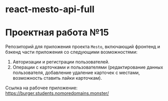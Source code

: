 # react-mesto-api-full

# Проектная работа №15

Репозиторий для приложения проекта `Mesto`, включающий фронтенд и бэкенд части приложения со следующими возможностями: 
1. Авторизации и регистрации пользователей.
2. Операции с карточками и пользователями (редактирование данных пользователя, добавление удаление карточек с местами, возможность ставить лайки карточкам). 

Ссылка на рабочее приложение:
https://burger.students.nomoredomains.monster/
